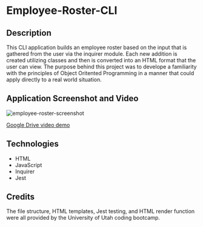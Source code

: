 # Employee-Roster-CLI

## Description
This CLI application builds an employee roster based on the input that is gathered from the user via
the inquirer module. Each new addition is created utilizing classes and then is converted into an HTML
format that the user can view. The purpose behind this project was to develope a familiarity with the
principles of Object Oritented Programming in a manner that could apply directly to a real world situation.

## Application Screenshot and Video
![employee-roster-screenshot](https://user-images.githubusercontent.com/66571617/94886733-6b988b80-0431-11eb-80ae-28cb3a762d79.PNG)

[Google Drive video demo](https://drive.google.com/file/d/1bWCMMZMjZ0z4CSurTJD4675eW72WSoFh/view?usp=sharing)

## Technologies
* HTML
* JavaScript
* Inquirer
* Jest

## Credits
The file structure, HTML templates, Jest testing, and HTML render function were all provided by the University of Utah coding bootcamp.
